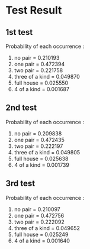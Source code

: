 # Test Result
## 1st test
  Probability of each occurrence :
  1. no pair         = 0.210193
  2. one pair        = 0.472394
  3. two pair        = 0.221758
  4. three of a kind = 0.049870
  5. full house      = 0.025550
  6. 4 of a kind     = 0.001687

## 2nd test
  Probability of each occurrence :
  1. no pair         = 0.209838
  2. one pair        = 0.472435
  3. two pair        = 0.222197
  4. three of a kind = 0.049805
  5. full house      = 0.025638
  6. 4 of a kind     = 0.001739

## 3rd test
  Probability of each occurrence :
  1. no pair         = 0.210097
  2. one pair        = 0.472756
  3. two pair        = 0.222092
  4. three of a kind = 0.049652
  5. full house      = 0.025249
  6. 4 of a kind     = 0.001640
